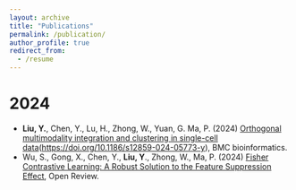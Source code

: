 ```yaml
---
layout: archive
title: "Publications"
permalink: /publication/
author_profile: true
redirect_from:
  - /resume
---
```


2024
========
- **Liu, Y.**, Chen, Y., Lu, H., Zhong, W., Yuan, G. Ma, P. (2024) [Orthogonal multimodality integration and clustering in single-cell data](https://openreview.net/pdf?id=knZ4NYzGUd)(https://doi.org/10.1186/s12859-024-05773-y), BMC bioinformatics.
- Wu, S., Gong, X., Chen, Y., **Liu, Y**., Zhong, W., Ma, P. (2024) [Fisher Contrastive Learning: A Robust Solution to the Feature Suppression Effect](https://openreview.net/forum?id=Tl6hStJNYX), Open Review. 

